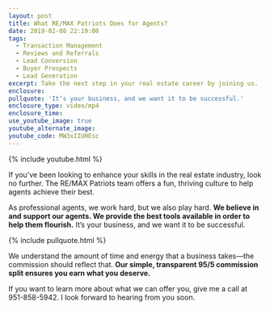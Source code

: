 ```yaml
---
layout: post
title: What RE/MAX Patriots Does for Agents?
date: 2019-02-08 22:19:00
tags:
  - Transaction Management
  - Reviews and Referrals
  - Lead Conversion
  - Buyer Prospects
  - Lead Generation
excerpt: Take the next step in your real estate career by joining us.
enclosure:
pullquote: 'It’s your business, and we want it to be successful.'
enclosure_type: video/mp4
enclosure_time:
use_youtube_image: true
youtube_alternate_image:
youtube_code: MW3xIIUHEsc
---
```


{% include youtube.html %}

If you’ve been looking to enhance your skills in the real estate industry, look no further. The RE/MAX Patriots team offers a fun, thriving culture to help agents achieve their best.

As professional agents, we work hard, but we also play hard. **We believe in and support our agents. We provide the best tools available in order to help them flourish.** It’s your business, and we want it to be successful. 

{% include pullquote.html %}

We understand the amount of time and energy that a business takes—the commission should reflect that. **Our simple, transparent 95/5 commission split ensures you earn what you deserve.**

If you want to learn more about what we can offer you, give me a call at 951-858-5942. I look forward to hearing from you soon.